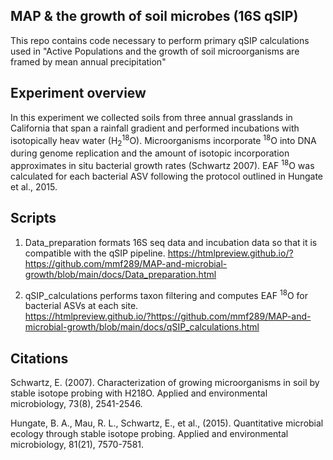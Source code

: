 ## MAP & the growth of soil microbes (16S qSIP) 

This repo contains code necessary to perform primary qSIP calculations used in "Active Populations and the growth of soil microorganisms are framed by mean annual precipitation"  

## Experiment overview  

In this experiment we collected soils from three annual grasslands in California that span a rainfall gradient and performed incubations with isotopically heav water (H<sub>2</sub><sup>18</sup>O). Microorganisms incorporate <sup>18</sup>O into DNA during genome replication and the amount of isotopic incorporation approximates in situ bacterial growth rates (Schwartz 2007). EAF <sup>18</sup>O  was calculated for each bacterial ASV following the protocol outlined in Hungate et al., 2015.  

## Scripts  
  
1. Data_preparation formats 16S seq data and incubation data so that it is compatible with the qSIP pipeline. 
https://htmlpreview.github.io/?https://github.com/mmf289/MAP-and-microbial-growth/blob/main/docs/Data_preparation.html

2. qSIP_calculations performs taxon filtering and computes EAF <sup>18</sup>O for bacterial ASVs at each site.  
https://htmlpreview.github.io/?https://github.com/mmf289/MAP-and-microbial-growth/blob/main/docs/qSIP_calculations.html

## Citations

Schwartz, E. (2007). Characterization of growing microorganisms in soil by stable isotope probing with H218O. Applied and environmental microbiology, 73(8), 2541-2546.

Hungate, B. A., Mau, R. L., Schwartz, E., et al., (2015). Quantitative microbial ecology through stable isotope probing. Applied and environmental microbiology, 81(21), 7570-7581.
